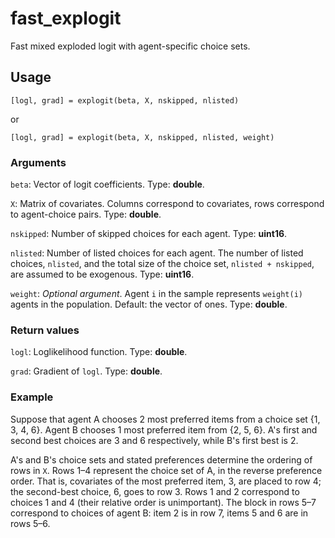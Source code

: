 # fast_explogit
Fast mixed exploded logit with agent-specific choice sets.

## Usage ##
`[logl, grad] = explogit(beta, X, nskipped, nlisted)`

or

`[logl, grad] = explogit(beta, X, nskipped, nlisted, weight)`

### Arguments ###
`beta`: Vector of logit coefficients. Type: **double**.

`X`: Matrix of covariates. Columns correspond to covariates, rows correspond to agent-choice pairs. Type: **double**.

`nskipped`: Number of skipped choices for each agent. Type: **uint16**.

`nlisted`: Number of listed choices for each agent.
The number of listed choices, `nlisted`, and the total size of the choice set, `nlisted + nskipped`, are assumed to be exogenous. Type: **uint16**.

`weight`: _Optional argument_. Agent `i` in the sample represents `weight(i)` agents in the population. Default: the vector of ones. Type: **double**.

### Return values ###
`logl`: Loglikelihood function. Type: **double**.

`grad`: Gradient of `logl`. Type: **double**.

### Example ###

Suppose that agent A chooses 2 most preferred items from a choice set {1, 3, 4, 6}. Agent B chooses 1 most preferred item from {2, 5, 6}. A's first and second best choices are 3 and 6 respectively, while B's first best is 2.

A's and B's choice sets and stated preferences determine the ordering of rows in `X`. Rows 1–4 represent the choice set of A, in the reverse preference order. That is, covariates of the most preferred item, 3, are placed to row 4; the second-best choice, 6, goes to row 3. Rows 1 and 2 correspond to choices 1 and 4 (their relative order is unimportant). The block in rows 5–7 correspond to choices of agent B: item 2 is in row 7, items 5 and 6 are in rows 5–6.